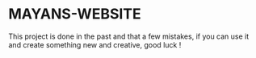 # MAYANS-WEBSITE


This project is done in the past and that a few mistakes, if you can use it and create something new and creative, good luck !
